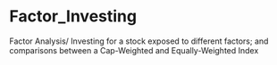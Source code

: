 # Factor_Investing
Factor Analysis/ Investing for a stock exposed to different factors; and comparisons between a Cap-Weighted and Equally-Weighted Index
